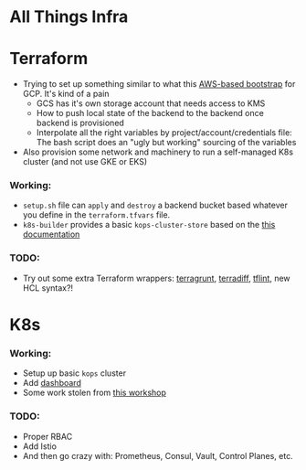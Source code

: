 # All Things Infra


# Terraform

* Trying to set up something similar to what this [AWS-based bootstrap](https://github.com/monterail/terraform-bootstrap-example) for GCP. It's kind of a pain
    * GCS has it's own storage account that needs access to KMS
    * How to push local state of the backend to the backend once backend is provisioned
    * Interpolate all the right variables by project/account/credentials file: The bash script does an "ugly but working" sourcing of the variables
* Also provision some network and machinery to run a self-managed K8s cluster (and not use GKE or EKS)

### Working:

* `setup.sh` file can `apply` and `destroy` a backend bucket based whatever you define in the `terraform.tfvars` file.
* `k8s-builder` provides a basic `kops-cluster-store` based on the [this documentation](https://github.com/kubernetes/kops/blob/master/docs/tutorial/gce.md)

### TODO:

* Try out some extra Terraform wrappers: [terragrunt](https://github.com/gruntwork-io/terragrunt/), [terradiff](https://github.com/jml/terradiff), [tflint](https://github.com/wata727/tflint), new HCL syntax?!

# K8s

### Working:

* Setup up basic `kops` cluster
* Add [dashboard](https://github.com/kubernetes/dashboard)
* Some work stolen from [this workshop](https://github.com/leecalcote/istio-service-mesh-workshop)

### TODO:

* Proper RBAC
* Add Istio
* And then go crazy with: Prometheus, Consul, Vault, Control Planes, etc.
